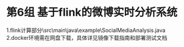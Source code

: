 # 第6组 基于flink的微博实时分析系统
1.flink计算部分\src\main\java\example\SocialMediaAnalysis.java  
2.docker环境需在网盘下载，具体详见镜像下载指南和部署测试文档
